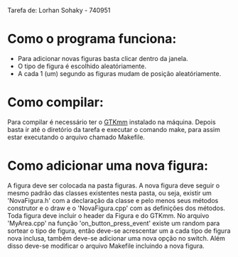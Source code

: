 Tarefa de: Lorhan Sohaky - 740951

# Como o programa funciona:
- Para adicionar novas figuras basta clicar dentro da janela.
- O tipo de figura é escolhido aleatóriamente.
- A cada 1 (um) segundo as figuras mudam de posição aleatóriamente.

# Como compilar:
Para compilar é necessário ter o [GTKmm](https://www.gtkmm.org/en/download.html) instalado na máquina.
Depois basta ir até o diretório da tarefa e executar o comando make, para assim estar executando o arquivo chamado Makefile.

# Como adicionar uma nova figura:
A figura deve ser colocada na pasta figuras. A nova figura deve seguir o mesmo padrão das classes existentes nesta pasta, ou seja, existir um 'NovaFigura.h' com a declaração da classe e pelo menos seus métodos construtor e o draw e o 'NovaFigura.cpp' com as definições dos métodos. Toda figura deve incluir o header da Figura e do GTKmm.
No arquivo 'MyArea.cpp' na função 'on_button_press_event' existe um random para sortear o tipo de figura, então deve-se acrescentar um a cada tipo de figura nova inclusa, também deve-se adicionar uma nova opção no switch.
Além disso deve-se modificar o arquivo Makefile incluindo a nova figura.
